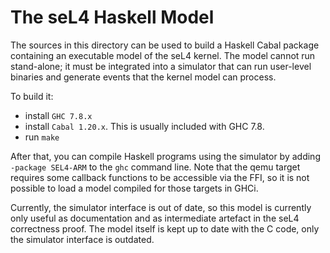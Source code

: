 <!--
  Copyright 2014, General Dynamics C4 Systems

  This software may be distributed and modified according to the terms of
  the GNU General Public License version 2. Note that NO WARRANTY is provided.
  See "LICENSE_GPLv2.txt" for details.

  @TAG(GD_GPL)
-->

The seL4 Haskell Model
======================

The sources in this directory can be used to build a Haskell Cabal package
containing an executable model of the seL4 kernel. The model cannot run
stand-alone; it must be integrated into a simulator that can run user-level
binaries and generate events that the kernel model can process.

To build it:
  - install `GHC 7.8.x`
  - install `Cabal 1.20.x`. This is usually included with GHC 7.8. 
  - run `make`


After that, you can compile Haskell programs using the simulator by adding
`-package SEL4-ARM` to the `ghc` command line. Note that the qemu target
requires some callback functions to be accessible via the FFI, so it is not
possible to load a model compiled for those targets in GHCi.

Currently, the simulator interface is out of date, so this model is currently
only useful as documentation and as intermediate artefact in the seL4
correctness proof. The model itself is kept up to date with the C code, only
the simulator interface is outdated.
